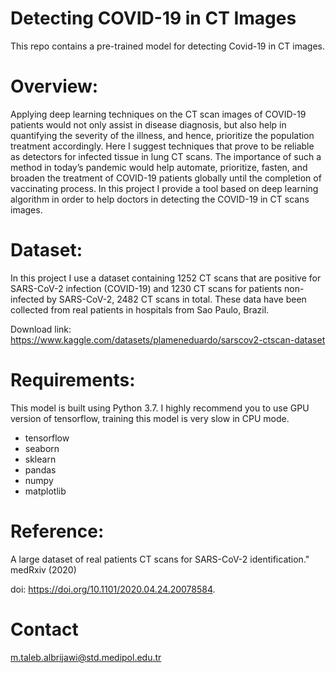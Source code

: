 # Detecting COVID-19 in CT Images
This repo contains a pre-trained model for detecting Covid-19 in CT images.


# Overview:
Applying deep learning techniques on the CT scan images of COVID-19
patients would not only assist in disease diagnosis, but also help in quantifying
the severity of the illness, and hence, prioritize the population treatment
accordingly. Here I suggest techniques that prove to be reliable as
detectors for infected tissue in lung CT scans. The importance of such a
method in today’s pandemic would help automate, prioritize, fasten, and
broaden the treatment of COVID-19 patients globally until the completion of
vaccinating process.
In this project I provide a tool based on deep learning algorithm in order to help doctors in
detecting the COVID-19 in CT scans images.

# Dataset:
In this project I use a dataset containing 1252 CT scans that are positive for SARS-CoV-2
infection (COVID-19) and 1230 CT scans for patients non-infected by SARS-CoV-2, 2482 CT
scans in total. These data have been collected from real patients in hospitals from Sao Paulo,
Brazil. 

Download link: https://www.kaggle.com/datasets/plameneduardo/sarscov2-ctscan-dataset

# Requirements:
This model is built using Python 3.7. I highly recommend you to use GPU version of tensorflow, training this model is very slow in CPU mode.

- tensorflow
- seaborn
- sklearn
- pandas
- numpy
- matplotlib

# Reference:
A large dataset of real patients CT scans for SARS-CoV-2 identification." medRxiv (2020)

doi: https://doi.org/10.1101/2020.04.24.20078584.

# Contact
m.taleb.albrijawi@std.medipol.edu.tr
